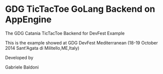 # GDG TicTacToe GoLang Backend on AppEngine
The GDG Catania TicTacToe Backend for DevFest Example

This is the example showed at GDG DevFest Mediterranean (18-19 October 2014 Sant'Agata di Militello,ME,Italy)

Developed by


Gabriele Baldoni 
